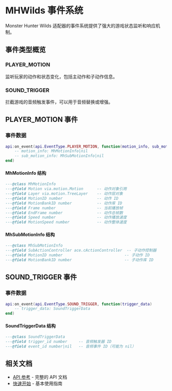 # MHWilds 事件系统

Monster Hunter Wilds 适配器的事件系统提供了强大的游戏状态监听和响应机制。

## 事件类型概览

### PLAYER_MOTION
监听玩家的动作和状态变化，包括主动作和子动作信息。

### SOUND_TRIGGER
拦截游戏的音频触发事件，可以用于音频替换或增强。

## PLAYER_MOTION 事件

### 事件数据

```lua
api:on_event(api.EventType.PLAYER_MOTION, function(motion_info, sub_motion_info)
    -- motion_info: MhMotionInfo|nil
    -- sub_motion_info: MhSubMotionInfo|nil
end)
```

#### MhMotionInfo 结构

```lua
---@class MhMotionInfo
---@field Motion via.motion.Motion      -- 动作对象引用
---@field Layer via.motion.TreeLayer    -- 动作层对象
---@field MotionID number               -- 动作 ID
---@field MotionBankID number           -- 动作库 ID
---@field Frame number                  -- 当前播放帧
---@field EndFrame number               -- 动作总帧数
---@field Speed number                  -- 动作播放速度
---@field MotionSpeed number            -- 动作整体速度
```

#### MhSubMotionInfo 结构

```lua
---@class MhSubMotionInfo
---@field SubActionController ace.cActionController  -- 子动作控制器
---@field MotionID number                           -- 子动作 ID
---@field MotionBankID number                       -- 子动作库 ID
```

## SOUND_TRIGGER 事件

### 事件数据

```lua
api:on_event(api.EventType.SOUND_TRIGGER, function(trigger_data)
    -- trigger_data: SoundTriggerData
end)
```

#### SoundTriggerData 结构

```lua
---@class SoundTriggerData
---@field trigger_id number     -- 音频触发器 ID
---@field event_id number|nil   -- 音频事件 ID（可能为 nil）
```

## 相关文档

- [API 参考](./api) - 完整的 API 文档
- [快速开始](./getting-started) - 基本使用指南